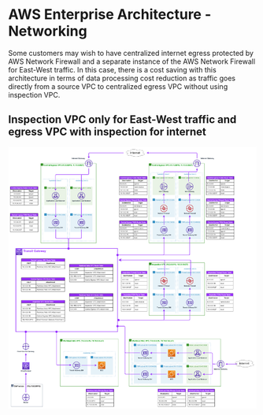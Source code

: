# AWS Enterprise Architecture - Networking
Some customers may wish to have centralized internet egress protected by AWS Network Firewall and a separate instance of the AWS Network Firewall for East-West traffic. In this case, there is a cost saving with this architecture in terms of data processing cost reduction as traffic goes directly from a source VPC to centralized egress VPC without using inspection VPC.

## Inspection VPC only for East-West traffic and egress VPC with inspection for internet
![img](./docs/architecture.png)